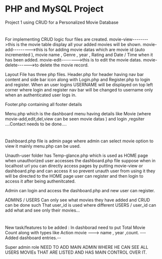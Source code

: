 # PHP and MySQL Project
 Project 1 using CRUD for a Personalized Movie Database 
# 
For implementing CRUD logic four files are created. 
movie-view-------->this is the movie table display all your added movies will be shown. 
movie-add--------->this is for adding movie datas which are movie id (auto incremented ), movie name , Genre , year , Rating and Date / Time when it has been added. 
movie-edit-------->this is to edit the movie datas.
movie-delete------>to delete the movie record.

Layout File has three php files. 
Header.php for header having nav bar content and side bar icon along with Login.php and Register.php to login and register.
When an user logins USERNAME will be displayed on top left corner where login and register nav bar will be changed to username only when an authenticated user logs in.

Footer.php containing all footer details

Menu.php which is the dashboard menu having details like Movie (where movie-add,edit,del,view can be seen movie datas ) and login ,regsiter ....Contact needs to be done....

# 
Dashboard.php file is admin page where admin can select movie option to view it mainly menu.php can be used.

Unauth-user folder has Temp-glance.php which is used as HOME page when unauthorized user accesses the dashboard.php file 
suppose when in localhost url you can directly access pages by putting movie-view or dashboard.php and can access it so prevent unauth user from using it they will be directed to the HOME page 
user can register and then login to access it after being authenitcated.

Admin can login and access the dashboard.php and new user can register.

ADMINS / USERS Can only see what movies they have added and CRUD can be done such That user_id is used where different USERS / user_id can add what and see only their movies...  

# 
New task/features to be added :
In dashborad need to put Total Movie Count along with types like Action movie ---> name , year ,count.
---Added dashboard entries.--

Super admin role 
NEED TO ADD MAIN ADMIN WHERE HE CAN SEE ALL USERS MOVIEs THAT ARE LISTED AND HAS MAIN CONTROL OVER IT. 

